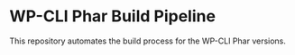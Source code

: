 WP-CLI Phar Build Pipeline
=========================

This repository automates the build process for the WP-CLI Phar versions.
